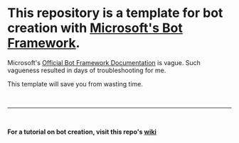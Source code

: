 # This repository is a template for bot creation with [Microsoft's Bot Framework](https://dev.botframework.com/).

Microsoft's [Official Bot Framework Documentation](https://docs.botframework.com/en-us/) is vague. Such vagueness resulted in days of troubleshooting for me.

This template will save you from wasting time.


<br>
<hr>
<br>


**For a tutorial on bot creation, visit this repo's [wiki](https://github.com/antonparas/basicbot/wiki)**
